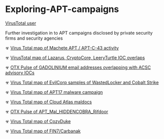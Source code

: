 # Exploring-APT-campaigns

[VirusTotal user](https://www.virustotal.com/gui/user/BushidoToken/)

Further investigation in to APT campaigns disclosed by private security firms and security agencies

☣ [Virus Total map of Machete APT / APT-C-43 activity](https://www.virustotal.com/graph/embed/g9ba526c6cdb247bd91365943890df6ffa653cb676d7b4456af848a760ba8daa8)

☣ [VirusTotal map of Lazarus, CryptoCore, LeeryTurtle IOC overlaps](https://www.virustotal.com/graph/embed/g01e56275710e4122aef7fd509cb855b90f7d43a7478042ae866b894e35be2562)

☣ [OTX Pulse of GADOLINIUM email addresses overlapping with ACSC advisory IOCs](https://otx.alienvault.com/pulse/5f706b400a4598d5ae7c7a20/)

☣ [Virus Total map of EvilCorp samples of WastedLocker and Cobalt Strike](https://www.virustotal.com/graph/embed/g6b0bb149257146f999c3ebae05c9e69ea22fdd21b4ff4921950fffbacc992ef6)

☣ [Virus Total map of APT17 malware campaign](https://www.virustotal.com/graph/embed/g0cfbac71aa474eabbd0167470cf3d0893ee4898f3b2c4053938d18e2ebc630a9)

☣ [Virus Total map of Cloud Atlas maldocs](https://www.virustotal.com/graph/embed/gdecfaf4fd8ee41098b920bbaa31c2122e4845672562a4cf7b2a34cdac02a529e)

☣ [OTX Pulse of APT_Mal_HIDDENCOBRA_Rifdoor](https://otx.alienvault.com/pulse/5f876fd32250ee634cf9170a)

☣ [Virus Total map of CozyDuke](https://www.virustotal.com/graph/embed/gf1bc3da13d854187b01ba1b35aeac34146589cd9b9a1444b9ee5dc2eef7d5b8b)

☣ [Virus Total map of FIN7/Carbanak](https://www.virustotal.com/graph/embed/g3face3ff366341dc831c3bf4fc6a367a36a4eda7a5f545efa4cd3756e432d6a4)
